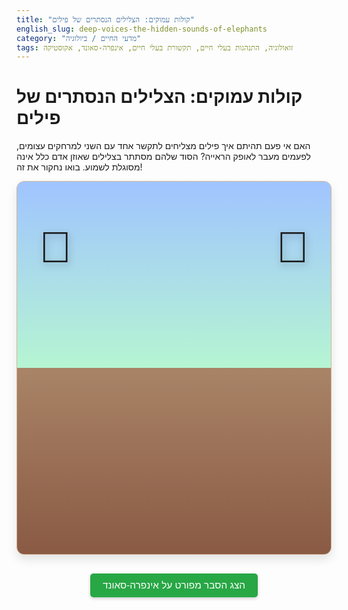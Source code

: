 ```yaml
---
title: "קולות עמוקים: הצלילים הנסתרים של פילים"
english_slug: deep-voices-the-hidden-sounds-of-elephants
category: "מדעי החיים / ביולוגיה"
tags: זואולוגיה, התנהגות בעלי חיים, תקשורת בעלי חיים, אינפרה-סאונד, אקוסטיקה
---
```

# קולות עמוקים: הצלילים הנסתרים של פילים
האם אי פעם תהיתם איך פילים מצליחים לתקשר אחד עם השני למרחקים עצומים, לפעמים מעבר לאופק הראייה? הסוד שלהם מסתתר בצלילים שאוזן אדם כלל אינה מסוגלת לשמוע. בואו נחקור את זה!

<div id="simulation-container">
    <div class="sky-background"></div>
    <div class="ground-foreground"></div>
    <div id="elephants">
        <div id="sender-elephant" class="elephant">🐘</div>
        <div id="wave-path">
             <div id="obstacle-representation"></div>
        </div>
        <div id="receiver-elephant" class="elephant">🐘</div>
    </div>

    <div id="controls">
        <h2>חוקרים תקשורת פילים</h2>
        <p class="instruction">בחר את סוג האות והמרחק, ובדוק אם ההודעה תגיע!</p>
        <div class="control-group">
            <label for="frequency">סוג האות הקולי:</label>
            <select id="frequency">
                <option value="high">קול אנושי גבוה (כמו דיבור, 2 ק"ה)</option>
                <option value="low">צליל נמוך (שמיע לאדם, 100 ה"צ)</option>
                <option value="infrasound">אינפרה-סאונד (לא שמיע לאדם, 20 ה"צ)</option>
            </select>
        </div>
        <div class="control-group">
            <label for="distance">מרחק בין פילים:</label>
            <input type="range" id="distance" min="100" max="15000" value="1000">
            <span id="distance-value">1000</span> מטרים
        </div>
         <div class="control-group">
            <label for="obstacle">הוספת מכשול?</label>
            <input type="checkbox" id="obstacle">
            <span> (למשל גבעה או יער סבוך)</span>
        </div>
        <button id="send-sound">שגר אות!</button>
    </div>

    <div id="simulation-results">
        <p class="initial-message">מוכנים לשגר את האות הראשון?</p>
    </div>
</div>

<style>
    /* General Styles */
    #simulation-container {
        font-family: 'Arial', sans-serif;
        border: 1px solid #d3b899; /* Earthy border */
        padding: 0; /* Remove padding here, add to inner elements */
        margin-bottom: 30px;
        background-color: #eaddca; /* Light sandy background */
        border-radius: 12px;
        overflow: hidden; /* Contain background/foreground */
        position: relative;
        box-shadow: 0 8px 15px rgba(0, 0, 0, 0.1);
    }

    .sky-background {
        position: absolute;
        top: 0;
        left: 0;
        right: 0;
        height: 60%; /* Sky takes top part */
        background: linear-gradient(to bottom, #a0c4ff, #baffc9); /* Gradient sky */
        z-index: 0;
    }

     .ground-foreground {
        position: absolute;
        bottom: 0;
        left: 0;
        right: 0;
        height: 50%; /* Ground takes bottom part, overlaps sky slightly */
        background: linear-gradient(to top, #8a5a44, #a98467); /* Gradient ground */
        z-index: 1;
     }

    #elephants {
        display: flex;
        align-items: flex-end; /* Align elephants to the ground */
        justify-content: space-between;
        margin: 0 40px 10px 40px; /* Adjust margins */
        position: relative;
        min-height: 150px; /* Give space for wave animation */
        z-index: 3; /* Ensure elephants are above everything */
    }

    .elephant {
        font-size: 5em; /* Slightly larger */
        cursor: pointer;
        transition: transform 0.3s ease;
        position: relative;
        padding-bottom: 5px; /* Lift slightly off the absolute bottom */
        filter: drop-shadow(2px 4px 6px rgba(0,0,0,0.3)); /* Subtle shadow */
    }

     #sender-elephant {
        transform: translateX(-5px);
     }

     #receiver-elephant {
        transform: translateX(5px);
     }

    #wave-path {
        position: absolute;
        left: 100px; /* Position between elephants */
        right: 100px; /* Position between elephants */
        bottom: 45%; /* Vertically centered slightly above ground */
        height: 30px; /* Height of the path visualization */
        z-index: 2; /* Below elephants, above ground */
        /* Optional: add a subtle visual for the path */
        /* background: rgba(255, 255, 255, 0.2); */
        /* border-radius: 5px; */
    }

    #obstacle-representation {
        position: absolute;
        bottom: 0; /* Align to bottom of wave-path */
        left: 50%; /* Centered */
        transform: translateX(-50%); /* Center horizontally */
        width: 100px; /* Width of obstacle visual */
        height: 60px; /* Height of obstacle visual */
        background: url('data:image/svg+xml;utf8,<svg xmlns="http://www.w3.org/2000/svg" viewBox="0 0 100 60"><path d="M0 60 Q 25 0 50 30 T 100 60 Z" fill="%236d5a4a"/></svg>'); /* Simple hill shape */
        background-size: contain;
        background-repeat: no-repeat;
        opacity: 0; /* Hidden by default */
        transition: opacity 0.5s ease;
        z-index: 3; /* Above the wave */
    }


    .sound-wave {
        position: absolute;
        left: 0;
        top: 50%; /* Vertically center wave line within wave-path */
        transform: translateY(-50%); /* Adjust for its own height */
        height: 6px; /* Base height of wave line */
        background: rgba(0, 123, 255, 0.8); /* Base color */
        opacity: 0;
        transform-origin: left center;
        width: 0; /* Start with no width */
        transition: width linear, opacity linear, height linear; /* Animate all properties */
        filter: blur(1px); /* Soften the wave line */
        z-index: 2;
    }

    .wave-high { background: linear-gradient(to right, #ff6b6b, rgba(255, 107, 107, 0)); height: 4px;} /* Reddish, thinner */
    .wave-low { background: linear-gradient(to right, #4ecdc4, rgba(78, 205, 196, 0)); height: 8px;} /* Teal, thicker */
    .wave-infrasound { background: linear-gradient(to right, #45b7d1, rgba(69, 183, 209, 0)); height: 12px;} /* Bluish, thickest */


    #controls {
        background-color: #f4eacd; /* Lighter sandy background */
        padding: 20px;
        border-radius: 0 0 12px 12px; /* Round only bottom corners */
        border-top: 1px solid #d3b899;
        display: grid;
        grid-template-columns: repeat(auto-fit, minmax(280px, 1fr)); /* Responsive grid */
        gap: 15px; /* Space between grid items */
        align-items: center;
    }

    #controls h2 {
        grid-column: 1 / -1; /* Span all columns */
        text-align: center;
        color: #5a4a3b; /* Darker earthy tone */
        margin-top: 0;
        margin-bottom: 10px;
    }

    .instruction {
        grid-column: 1 / -1; /* Span all columns */
        text-align: center;
        margin-bottom: 15px;
        color: #6d5a4a;
    }

    .control-group {
        display: flex;
        flex-direction: column; /* Stack label and input */
        gap: 5px; /* Space between label and input */
    }

    .control-group label {
        font-weight: bold;
        color: #5a4a3b;
    }

     .control-group select,
     .control-group input[type="range"],
     .control-group input[type="checkbox"] {
         padding: 8px;
         border: 1px solid #d3b899;
         border-radius: 5px;
         background-color: #fff;
         font-size: 1em;
     }

     .control-group input[type="range"] {
        padding: 0; /* Adjust padding for range */
        height: 25px; /* Make range slider look better */
        cursor: grab;
     }

      .control-group input[type="range"]::-webkit-slider-thumb {
          -webkit-appearance: none;
          appearance: none;
          width: 20px;
          height: 20px;
          background: #5a4a3b;
          cursor: grab;
          border-radius: 50%;
          border: 2px solid #fff;
          box-shadow: 0 2px 5px rgba(0,0,0,0.2);
      }

       .control-group input[type="range"]::-moz-range-thumb {
          width: 20px;
          height: 20px;
          background: #5a4a3b;
          cursor: grab;
          border-radius: 50%;
          border: 2px solid #fff;
          box-shadow: 0 2px 5px rgba(0,0,0,0.2);
       }


    #send-sound {
        grid-column: 1 / -1; /* Span all columns */
        width: fit-content; /* Button size based on content */
        margin: 10px auto 0 auto; /* Center the button */
        padding: 12px 25px;
        background-color: #4a90e2; /* Blue like elephant communication */
        color: white;
        border: none;
        border-radius: 25px; /* Pill shape */
        cursor: pointer;
        font-size: 1.1em;
        font-weight: bold;
        transition: background-color 0.3s ease, transform 0.1s ease;
        box-shadow: 0 4px 8px rgba(0, 0, 0, 0.2);
    }

    #send-sound:hover {
        background-color: #357abd;
    }
     #send-sound:active {
        transform: scale(0.98);
        box-shadow: 0 2px 4px rgba(0, 0, 0, 0.2);
     }


    #simulation-results {
        grid-column: 1 / -1; /* Span all columns */
        margin-top: 15px;
        padding: 10px;
        text-align: center;
        font-weight: bold;
        min-height: 1.5em; /* Reserve space */
    }

    .initial-message { color: #6d5a4a; }
    .success-message { color: #28a745; } /* Green */
    .failure-message { color: #dc3545; } /* Red */


    /* Explanation Section Styles */
    #toggle-explanation {
        display: block;
        width: fit-content;
        margin: 20px auto;
        padding: 10px 20px;
        background-color: #28a745; /* Green */
        color: white;
        border: none;
        border-radius: 5px;
        cursor: pointer;
        font-size: 1.1em;
        transition: background-color 0.3s ease;
        box-shadow: 0 2px 5px rgba(0,0,0,0.2);
    }

    #toggle-explanation:hover {
        background-color: #218838;
    }

    #explanation-content {
        display: none; /* Hidden by default */
        border: 1px solid #ccc;
        padding: 25px;
        background-color: #f9f9f9;
        border-radius: 8px;
        line-height: 1.6;
        color: #333;
        box-shadow: 0 4px 10px rgba(0,0,0,0.1);
    }

    #explanation-content h2 {
        color: #0056b3;
        margin-top: 0;
        border-bottom: 2px solid #eee;
        padding-bottom: 10px;
    }

    #explanation-content h3 {
         color: #007bff;
         margin-top: 20px;
         margin-bottom: 8px;
         border-bottom: 1px dotted #ddd;
         padding-bottom: 3px;
    }

     #explanation-content ul {
        list-style: disc;
        margin-left: 25px;
        padding-left: 0;
     }
      #explanation-content li {
        margin-bottom: 8px;
      }

</style>

<button id="toggle-explanation">הצג הסבר מפורט על אינפרה-סאונד</button>

<div id="explanation-content">
    <h2>הצלילים הנסתרים של פילים: אינפרה-סאונד</h2>

    <h3>מהו אינפרה-סאונד?</h3>
    אינפרה-סאונד מתייחס לגלי קול שתדרם נמוך מדי כדי להישמע על ידי אוזן אדם טיפוסית. בעוד שבני אדם שומעים בדרך כלל בטווח של 20 הרץ עד 20 קילוהרץ, אינפרה-סאונד נמצא מתחת ל-20 הרץ. גלי אינפרה-סאונד יכולים להיות מיוצרים על ידי תופעות טבע רבות, כמו רעידות אדמה, הרי געש, רוח, סופות ואפילו פעילות לב וכלי דם של יצורים גדולים.

    <h3>הפקת אינפרה-סאונד אצל פילים</h3>
    פילים הם בין היונקים היבשתיים הגדולים ביותר, וגודלם מאפשר להם להפיק צלילים בתדרים נמוכים במיוחד. בדומה לאופן שבו בני אדם מפיקים קול על ידי רעידות מיתרי הקול, פילים מפיקים צלילי אינפרה-סאונד (המכונים "רום" - Rumbles) על ידי רעידות איטיות ועמוקות של קפלי הקול הגדולים והכבדים שלהם בחלק התחתון של הגרון. קפלי קול אלו מתפקדים בדומה למיתרי הקול האנושיים, אך בשל גודלם ומסתם, הם רועדים בתדרים נמוכים בהרבה.

    <h3>קליטת אינפרה-סאונד אצל פילים</h3>
    פילים יכולים לקלוט צלילי אינפרה-סאונד לא רק דרך האוזניים הגדולות והרגישות שלהם, אלא גם דרך הרגליים והגוף. גלי קול בתדרים נמוכים מאוד יכולים לעבור דרך הקרקע כרעידות. לפילים יש רפידות שומניות מיוחדות ברגליהם ועצמות רגישות המאפשרות להם לחוש ברעידות אלו ולהעביר את המידע לאוזן הפנימית. יכולת זו, המכונה אולי "שמיעה דרך הרגליים", מאפשרת להם לזהות צלילים שמגיעים מרחקים גדולים במיוחד.

    <h3>יתרונות אינפרה-סאונד לתקשורת לטווח ארוך</h3>
    היתרון העיקרי של שימוש באינפרה-סאונד לתקשורת הוא יכולתו לעבור מרחקים גדולים עם הנחתה (החלשת העוצמה) מינימלית באוויר לעומת תדרים גבוהים יותר. גלים ארוכים (תדרים נמוכים) פחות מושפעים מחסימות פיזיות כמו עצים, שיחים או גבעות קטנות, ויכולים לעקוף או לעבור דרכם ביתר קלות מאשר גלים קצרים (תדרים גבוהים). בנוסף, רעשי רקע רבים בסביבה טבעית (כמו ציוץ ציפורים, קולות חרקים, או רשרוש עלים ברוח) הם לרוב בתדרים גבוהים יותר, כך שתקשורת באינפרה-סאונד מפחיתה את ההפרעה מרעשי רקע אלו. שילוב זה מאפשר לפילים לתקשר ביעילות למרחקים של קילומטרים רבים, לעיתים עד 10 ק"מ או יותר בתנאים אופטימליים.

    <h3>שימושים של פילים בתקשורת אינפרה-סאונד</h3>
    פילים משתמשים בתקשורת אינפרה-סאונד למגוון רחב של מטרות חברתיות והישרדותיות:
    <ul>
        <li>**שמירה על קשר בתוך העדר:** למרות שפילים מטיילים לרוב בקבוצות קטנות, עדרים גדולים יותר יכולים להתפרש על פני שטח נרחב מאוד. אינפרה-סאונד מאפשר לחברי העדר, גם כשהם מחוץ לטווח ראייה או שמיעה של תדרים גבוהים, לשמור על קשר, לדעת את מיקום הקבוצה העיקרית, ולהתעדכן במתרחש.</li>
        <li>**קריאה לעזרה או התרעה על סכנה:** פיל שנתקל בסכנה או נפרד מהקבוצה יכול לשלוח קריאות מצוקה באינפרה-סאונד שיכולות להישמע על ידי פילים אחרים במרחקים עצומים.</li>
        <li>**מציאת בני זוג:** זכרים ונקבות יכולים להשתמש באינפרה-סאונד כדי לאתר זה את זה, במיוחד בתקופת הייחום, ולהתכנס למטרות רבייה.</li>
        <li>**ניווט וקביעת כיוון:** ישנן השערות כי פילים עשויים להשתמש ביכולתם לחוש רעידות קרקע מרוחקות, כולל אלו שאינן בהכרח צלילי תקשורת מפילים אחרים (כמו רעם או תנועת בעלי חיים גדולים אחרים), כדי לנווט ולהבין את הסביבה סביבם.</li>
    </ul>

    <h3>השוואה לתקשורת קולית של בעלי חיים אחרים</h3>
    בעלי חיים רבים משתמשים בצלילים לתקשורת, אך השימוש הנרחב והקריטי של פילים באינפרה-סאונד לתקשורת לטווח ארוך הוא ייחודי בקרב יונקים יבשתיים. בעלי חיים ימיים גדולים כמו לווייתנים כחולים ולווייתנים גבן גם כן משתמשים בתדרים נמוכים מאוד (שבחלקם גולשים לטווח האינפרה-סאונד) לתקשורת על פני אוקיינוסים שלמים, שם תנאי הסביבה שונים לגמרי מאשר ביבשה. על היבשה, מעט יצורים גדולים מספיק כדי להפיק אינפרה-סאונד בעוצמה משמעותית כמו פילים, ופחותים אף יותר אלו המסתמכים עליו כתקשורת יומיומית חיונית לטווח ארוך.

    <h3>האתגרים והמחקר בתחום</h3>
    חקר תקשורת אינפרה-סאונד אצל פילים הוא מאתגר מכיוון שהצלילים אינם נשמעים לאדם. חוקרים מסתמכים על ציוד הקלטה מיוחד (מיקרופונים רגישים לתדרים נמוכים) וניתוח ספקטרוגרפי של ההקלטות כדי לזהות, לתעד ולפענח את "שפת" האינפרה-סאונד של הפילים. מעקב אחר קבוצות פילים בשטח והקלטה מתמשכת מאפשרים לקשר דפוסי קול להתנהגויות ספציפיות. האתגרים כוללים גם הבחנה בין צלילי אינפרה-סאונד שמקורם בפילים לבין רעשי רקע טבעיים אחרים בתדרים נמוכים, וכן הבנת המסלולים המדויקים שבהם הקולות עוברים דרך הקרקע והאוויר בסביבות שונות. למרות האתגרים, מחקר זה חושף שכבה נסתרת ומורכבת של החיים החברתיים של הפילים ואת יכולות התקשורת המדהימות שלהם.
</div>

<script>
    const sender = document.getElementById('sender-elephant');
    const receiver = document.getElementById('receiver-elephant');
    const wavePath = document.getElementById('wave-path');
    const obstacleRepresentation = document.getElementById('obstacle-representation');
    const frequencySelect = document.getElementById('frequency');
    const distanceInput = document.getElementById('distance');
    const distanceValueSpan = document.getElementById('distance-value');
    const obstacleCheckbox = document.getElementById('obstacle');
    const sendButton = document.getElementById('send-sound');
    const resultsDiv = document.getElementById('simulation-results');
    const toggleButton = document.getElementById('toggle-explanation');
    const explanationDiv = document.getElementById('explanation-content');

    // Map frequency values to visual class and base attenuation
    const frequencyConfig = {
        high: { class: 'wave-high', attenuation: 0.0008, obstacleEffect: 0.6 }, // Higher att, high obstacle effect
        low: { class: 'wave-low', attenuation: 0.0002, obstacleEffect: 0.2 },  // Lower att, moderate obstacle effect
        infrasound: { class: 'wave-infrasound', attenuation: 0.00005, obstacleEffect: 0.08 } // Very low att, minimal obstacle effect
    };

    const receptionThreshold = 0.2; // Needs at least 20% strength to be 'received'

    // Update distance value display and obstacle visibility
    distanceInput.addEventListener('input', () => {
        distanceValueSpan.textContent = distanceInput.value;
    });

     // Show/hide obstacle based on checkbox
    obstacleCheckbox.addEventListener('change', () => {
         obstacleRepresentation.style.opacity = obstacleCheckbox.checked ? 1 : 0;
     });


    // Toggle explanation visibility
    toggleButton.addEventListener('click', () => {
        const isHidden = explanationDiv.style.display === 'none' || explanationDiv.style.display === '';
        explanationDiv.style.display = isHidden ? 'block' : 'none';
        toggleButton.textContent = isHidden ? 'הסתר הסבר מפורט על אינפרה-סאונד' : 'הצג הסבר מפורט על אינפרה-סאונד';
    });

    // Simulation logic
    sendButton.addEventListener('click', () => {
        const frequency = frequencySelect.value;
        const distance = parseInt(distanceInput.value);
        const hasObstacle = obstacleCheckbox.checked;
        const config = frequencyConfig[frequency];

        // Disable button during animation
        sendButton.disabled = true;
        sendButton.textContent = 'משגר...';


        // Clear previous wave and results
        wavePath.querySelectorAll('.sound-wave').forEach(wave => wave.remove());
        resultsDiv.className = ''; // Clear previous state classes
        resultsDiv.textContent = 'הפיל השולח משגר אות...';
        resultsDiv.classList.add('initial-message');


        // --- Animation: Sender Elephant Action ---
        sender.style.transform = 'scale(0.95)'; // Simulate 'rumble' contraction
        setTimeout(() => {
             sender.style.transform = 'scale(1.0)'; // Return to normal
        }, 300);


        // --- Simulation: Calculate Signal Strength ---
        let signalStrength = 1.0; // Start at max strength (100%)

        // Attenuation over distance (exponential decay)
        signalStrength = signalStrength * Math.exp(-config.attenuation * distance);

        // Attenuation due to obstacle
        if (hasObstacle) {
             signalStrength -= config.obstacleEffect;
             signalStrength = Math.max(0, signalStrength); // Strength cannot be negative
        }

        // Clamp signal strength to be between 0 and 1
        signalStrength = Math.max(0, Math.min(1, signalStrength));


        // --- Animation: Wave Propagation ---
        const wave = document.createElement('div');
        wave.classList.add('sound-wave', config.class);
        wavePath.appendChild(wave);

        // Calculate animation duration based on distance (adjust speed as needed)
        // Make infrasound slightly slower visually? Or just vary duration by distance.
        const baseSpeed = 5000; // meters per second (conceptual)
        const animationDuration = distance / baseSpeed; // Duration in seconds

         // Animate width and opacity over time
         wave.style.transition = `width ${animationDuration}s linear, opacity ${animationDuration}s linear`;


         // Trigger the animation
        requestAnimationFrame(() => {
             // After a short delay to ensure element is in DOM
             setTimeout(() => {
                 wave.style.width = '100%'; // Wave travels the full visual path width
                 // Opacity fades out as it travels, reflecting attenuation
                 // Simple linear fade-out for visual effect, final strength handled later
                 wave.style.opacity = 0.8; // Start visible
             }, 50); // Small delay
         });


        // --- Animation: Visual Attenuation Effect on Wave ---
        // This is harder to tie directly to distance + obstacle *during* the CSS animation easily.
        // Instead, we will calculate the final visual state and set it after the animation finishes,
        // OR, simulate it by adjusting opacity/height over time with JS steps (more complex).
        // Let's stick to setting the final appearance based on calculated strength.
        // A simpler visual attenuation during travel: opacity reduces, height shrinks.
        // Need JS for steps or CSS keyframes if complex attenuation pattern needed.
        // Let's keep it simple: wave fades/shrinks *conceptually* as it travels. Final state is key.


        // --- Result & Animation: Receiver Elephant Reaction & Message ---
        const animationDurationMs = animationDuration * 1000;

        setTimeout(() => {
            // Remove the wave element or finalize its state
            wave.style.opacity = 0; // Fade out the wave after it arrives or dissipates


            if (signalStrength >= receptionThreshold) {
                resultsDiv.textContent = `הגל (${frequencySelect.options[frequencySelect.selectedIndex].text}) הגיע לפיל השני בעוצמה מספקת! (חוזק: ${(signalStrength * 100).toFixed(1)}%)`;
                resultsDiv.className = 'success-message';

                // Animate receiver elephant reaction
                receiver.style.transform = 'scale(1.1) translateY(-5px)'; // Jumps slightly
                 setTimeout(() => {
                     receiver.style.transform = 'scale(1.0) translateY(0)'; // Return to normal
                 }, 400); // Reaction duration
                  // Maybe add a subtle "pulse" animation at the receiver?
                 const pulse = document.createElement('div');
                 pulse.style.cssText = `
                     position: absolute;
                     bottom: 10px; /* Relative to elephant base */
                     right: 10px; /* Relative to elephant */
                     width: 30px;
                     height: 30px;
                     background-color: rgba(40, 167, 69, 0.5); /* Greenish pulse */
                     border-radius: 50%;
                     animation: pulse-receive 1s ease-out forwards;
                     z-index: 4;
                 `;
                 receiver.style.position = 'relative'; // Ensure pulse is positioned relative to elephant
                 receiver.appendChild(pulse);
                  setTimeout(() => pulse.remove(), 1000); // Remove pulse after animation

            } else {
                resultsDiv.textContent = `הגל (${frequencySelect.options[frequencySelect.selectedIndex].text}) נחלש מדי בדרך ולא הגיע לפיל השני. (חוזק: ${(signalStrength * 100).toFixed(1)}%)`;
                 resultsDiv.className = 'failure-message';
                 // Subtle 'missed' animation?
                 receiver.style.transform = 'translateX(5px) rotate(2deg)'; // Tilt slightly
                 setTimeout(() => {
                      receiver.style.transform = 'translateX(5px) rotate(0deg)';
                 }, 300);

            }

             // Re-enable button
            sendButton.disabled = false;
            sendButton.textContent = 'שגר אות!';

             // Clean up wave element completely after a delay
             setTimeout(() => {
                 if(wave && wave.parentElement) wave.remove();
             }, 1000); // Ensure it's gone after results are shown
        }, animationDurationMs);
    });

     // CSS for the receiver pulse animation
     const styleSheet = document.styleSheets[0];
     const pulseKeyframes = `@keyframes pulse-receive {
         0% { transform: scale(0.5); opacity: 0.8; }
         50% { transform: scale(1.5); opacity: 0.4; }
         100% { transform: scale(2.5); opacity: 0; }
     }`;
     styleSheet.insertRule(pulseKeyframes, styleSheet.cssRules.length);


    // Initial state setup
    explanationDiv.style.display = 'none';
    obstacleRepresentation.style.opacity = obstacleCheckbox.checked ? 1 : 0;

</script>
```